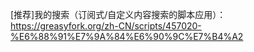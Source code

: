 [推荐]我的搜索（订阅式/自定义内容搜索的脚本应用）：https://greasyfork.org/zh-CN/scripts/457020-%E6%88%91%E7%9A%84%E6%90%9C%E7%B4%A2
